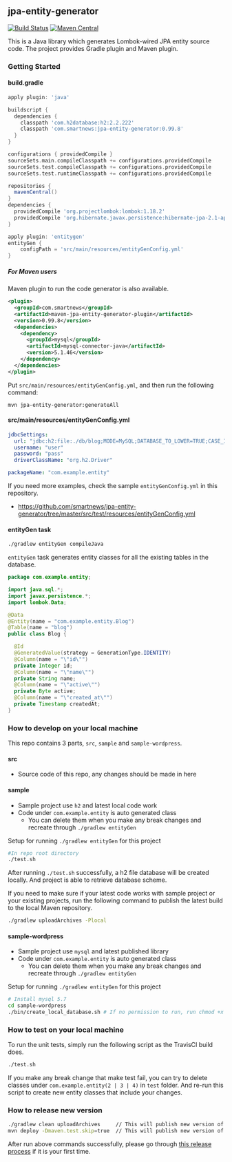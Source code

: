 ## jpa-entity-generator

[![Build Status](https://travis-ci.org/smartnews/jpa-entity-generator.svg?branch=master)](https://travis-ci.org/smartnews/jpa-entity-generator)
[![Maven Central](https://img.shields.io/maven-central/v/com.smartnews/jpa-entity-generator.svg?label=Maven%20Central)](http://search.maven.org/#search%7Cga%7C1%7Cg%3A%22com.smartnews%22%20a%3A%22jpa-entity-generator%22)

This is a Java library which generates Lombok-wired JPA entity source code. The project provides Gradle plugin and Maven plugin.

### Getting Started

#### build.gradle

```groovy
apply plugin: 'java'

buildscript {
  dependencies {
    classpath 'com.h2database:h2:2.2.222'
    classpath 'com.smartnews:jpa-entity-generator:0.99.8'
  }
}

configurations { providedCompile }
sourceSets.main.compileClasspath += configurations.providedCompile
sourceSets.test.compileClasspath += configurations.providedCompile
sourceSets.test.runtimeClasspath += configurations.providedCompile

repositories {
  mavenCentral()
}
dependencies {
  providedCompile 'org.projectlombok:lombok:1.18.2'
  providedCompile 'org.hibernate.javax.persistence:hibernate-jpa-2.1-api:1.0.0.Final'
}

apply plugin: 'entitygen'
entityGen {
    configPath = 'src/main/resources/entityGenConfig.yml'
}
```

##### For Maven users

Maven plugin to run the code generator is also available.

```xml
<plugin>
  <groupId>com.smartnews</groupId>
  <artifactId>maven-jpa-entity-generator-plugin</artifactId>
  <version>0.99.8</version>
  <dependencies>
    <dependency>
      <groupId>mysql</groupId>
      <artifactId>mysql-connector-java</artifactId>
      <version>5.1.46</version>
    </dependency>
  </dependencies>
</plugin>
```

Put `src/main/resources/entityGenConfig.yml`, and then run the following command:

```
mvn jpa-entity-generator:generateAll
```

#### src/main/resources/entityGenConfig.yml

```yaml
jdbcSettings:
  url: "jdbc:h2:file:./db/blog;MODE=MySQL;DATABASE_TO_LOWER=TRUE;CASE_INSENSITIVE_IDENTIFIERS=TRUE"
  username: "user"
  password: "pass"
  driverClassName: "org.h2.Driver"

packageName: "com.example.entity"
```

If you need more examples, check the sample `entityGenConfig.yml` in this repository.

- https://github.com/smartnews/jpa-entity-generator/tree/master/src/test/resources/entityGenConfig.yml

#### entityGen task

```bash
./gradlew entityGen compileJava
```

`entityGen` task generates entity classes for all the existing tables in the database.

```java
package com.example.entity;

import java.sql.*;
import javax.persistence.*;
import lombok.Data;

@Data
@Entity(name = "com.example.entity.Blog")
@Table(name = "blog")
public class Blog {

  @Id
  @GeneratedValue(strategy = GenerationType.IDENTITY)
  @Column(name = "\"id\"")
  private Integer id;
  @Column(name = "\"name\"")
  private String name;
  @Column(name = "\"active\"")
  private Byte active;
  @Column(name = "\"created_at\"")
  private Timestamp createdAt;
}
```

### How to develop on your local machine

This repo contains 3 parts, `src`, `sample` and `sample-wordpress`. 

#### src
- Source code of this repo, any changes should be made in here

#### sample
- Sample project use `h2` and latest local code work
- Code under `com.example.entity` is auto generated class 
  - You can delete them when you make any break changes and recreate through `./gradlew entityGen`

Setup for running `./gradlew entityGen` for this project
```sh
#In repo root directory
./test.sh
```
After running `./test.sh` successfully, a h2 file database will be created locally. And project is able to retrieve database scheme.

If you need to make sure if your latest code works with sample project or your existing projects, run the following command to publish the latest build to the local Maven repository.

```sh
./gradlew uploadArchives -Plocal
```

#### sample-wordpress
- Sample project use `mysql` and latest published library
- Code under `com.example.entity` is auto generated class
  - You can delete them when you make any break changes and recreate through `./gradlew entityGen`

Setup for running `./gradlew entityGen` for this project
```sh
# Install mysql 5.7
cd sample-wordpress
./bin/create_local_database.sh # If no permission to run, run chmod +x first
```

### How to test on your local machine

To run the unit tests, simply run the following script as the TravisCI build does.

```sh
./test.sh
```

If you make any break change that make test fail, you can try to delete classes under `com.example.entity(2 | 3 | 4)` in `test` folder.
And re-run this script to create new entity classes that include your changes.

### How to release new version

```bash
./gradlew clean uploadArchives     // This will publish new version of library
mvn deploy -Dmaven.test.skip=true  // This will publish new version of plugin
```
After run above commands successfully, please go through [this release process](https://central.sonatype.org/publish/release/#close-and-drop-or-release-your-staging-repository) if it is your first time.